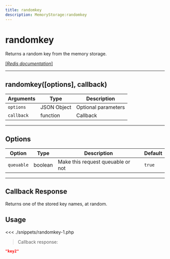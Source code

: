 ```yaml
---
title: randomkey
description: MemoryStorage:randomkey
---
```


# randomkey

Returns a random key from the memory storage.

[[_Redis documentation_]](https://redis.io/commands/randomkey)

---

## randomkey([options], callback)

| Arguments  | Type        | Description         |
| ---------- | ----------- | ------------------- |
| `options`  | JSON Object | Optional parameters |
| `callback` | function    | Callback            |

---

## Options

| Option     | Type    | Description                       | Default |
| ---------- | ------- | --------------------------------- | ------- |
| `queuable` | boolean | Make this request queuable or not | `true`  |

---

## Callback Response

Returns one of the stored key names, at random.

## Usage

<<< ./snippets/randomkey-1.php

> Callback response:

```json
"key2"
```
